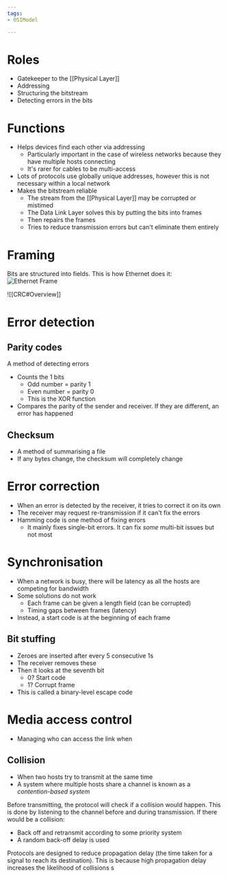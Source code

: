 ```yaml
---
tags:
- OSIModel

---
```

# Roles
- Gatekeeper to the [[Physical Layer]]
- Addressing
- Structuring the bitstream
- Detecting errors in the bits

# Functions
- Helps devices find each other via addressing
	- Particularly important in the case of wireless networks because they have multiple hosts connecting
	- It's rarer for cables to be multi-access
- Lots of protocols use globally unique addresses, however this is not necessary within a local network
- Makes the bitstream reliable
	- The stream from the [[Physical Layer]] may be corrupted or mistimed
	- The Data Link Layer solves this by putting the bits into frames
	- Then repairs the frames
	- Tries to reduce transmission errors but can't eliminate them entirely

# Framing
Bits are structured into fields. This is how Ethernet does it:
![Ethernet Frame](https://www.flukenetworks.com/sites/default/files/blog/ethernetbacktobasic01_1.png)

![[CRC#Overview]]

# Error detection
## Parity codes
A method of detecting errors
- Counts the 1 bits
	- Odd number = parity 1
	- Even number = parity 0
	- This is the XOR function
- Compares the parity of the sender and receiver. If they are different, an error has happened

## Checksum
- A method of summarising a file
- If any bytes change, the checksum will completely change

# Error correction
- When an error is detected by the receiver, it tries to correct it on its own
- The receiver may request re-transmission if it can't fix the errors
- Hamming code is one method of fixing errors
	- It mainly fixes single-bit errors. It can fix *some* multi-bit issues but not most

# Synchronisation
- When a network is busy, there will be latency as all the hosts are competing for bandwidth
- Some solutions do not work
	- Each frame can be given a length field (can be corrupted)
	- Timing gaps between frames (latency)
- Instead, a start code is at the beginning of each frame

## Bit stuffing
- Zeroes are inserted after every 5 consecutive 1s
- The receiver removes these
- Then it looks at the seventh bit
	- 0? Start code
	- 1? Corrupt frame
- This is called a binary-level escape code

# Media access control
- Managing who can access the link when

## Collision
- When two hosts try to transmit at the same time
- A system where multiple hosts share a channel is known as a *contention-based system*

Before transmitting, the protocol will check if a collision would happen. This is done by listening to the channel before and during transmission. If there would be a collision:
- Back off and retransmit according to some priority system
- A random back-off delay is used

Protocols are designed to reduce propagation delay (the time taken for a signal to reach its destination). This is because high propagation delay increases the likelihood of collisions
s
